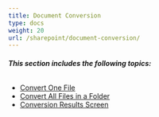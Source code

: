 ```yaml
---
title: Document Conversion
type: docs
weight: 20
url: /sharepoint/document-conversion/
---
```


###### **This section includes the following topics:**
- [Convert One File](/words/sharepoint/convert-one-file-html/)
- [Convert All Files in a Folder](/words/sharepoint/convert-all-files-in-a-folder-html/)
- [Conversion Results Screen](/words/sharepoint/conversion-results-screen-html/)
